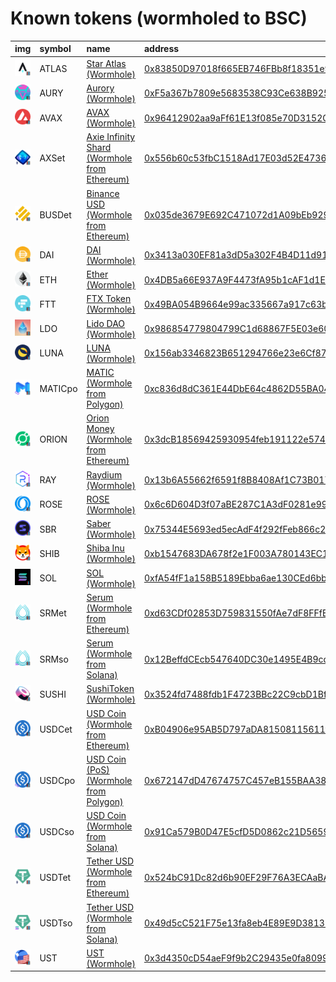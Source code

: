 
Known tokens (wormholed to BSC)
===================================
  
| img                                                                                                    | symbol   | name                                                                                        | address                                                                                                            | origin    | sourceAddress                                                                                                                    | markets                                         | symbol   |
|:-------------------------------------------------------------------------------------------------------|:---------|:--------------------------------------------------------------------------------------------|:-------------------------------------------------------------------------------------------------------------------|:----------|:---------------------------------------------------------------------------------------------------------------------------------|:------------------------------------------------|:-----------------|
| ![ATLAS](https://raw.githubusercontent.com/certusone/wormhole-token-list/main/assets/ATLAS_wh.png)     | ATLAS    | [Star Atlas (Wormhole)](http://coingecko.com/en/coins/star-atlas)                           | [0x83850D97018f665EB746FBb8f18351e977d1b0D6](https://bscscan.com/token/0x83850D97018f665EB746FBb8f18351e977d1b0D6) | solana    | [ATLASXmbPQxBUYbxPsV97usA3fPQYEqzQBUHgiFCUsXx](https://solscan.io/address/ATLASXmbPQxBUYbxPsV97usA3fPQYEqzQBUHgiFCUsXx)          | [pancakeswap](https://pancakeswap.finance/swap) | ATLAS            |
| ![AURY](https://raw.githubusercontent.com/certusone/wormhole-token-list/main/assets/AURY_wh.png)       | AURY     | [Aurory (Wormhole)](http://coingecko.com/en/coins/aurory)                                   | [0xF5a367b7809e5683538C93Ce638B9258A0B88271](https://bscscan.com/token/0xF5a367b7809e5683538C93Ce638B9258A0B88271) | solana    | [AURYydfxJib1ZkTir1Jn1J9ECYUtjb6rKQVmtYaixWPP](https://solscan.io/address/AURYydfxJib1ZkTir1Jn1J9ECYUtjb6rKQVmtYaixWPP)          | [pancakeswap](https://pancakeswap.finance/swap) | AURY             |
| ![AVAX](https://raw.githubusercontent.com/certusone/wormhole-token-list/main/assets/AVAX_wh.png)       | AVAX     | [AVAX (Wormhole)](http://coingecko.com/en/coins/avalanche)                                  | [0x96412902aa9aFf61E13f085e70D3152C6ef2a817](https://bscscan.com/token/0x96412902aa9aFf61E13f085e70D3152C6ef2a817) | avalanche | [0xb31f66aa3c1e785363f0875a1b74e27b85fd66c7](https://snowtrace.io/address/0xb31f66aa3c1e785363f0875a1b74e27b85fd66c7)            |                                                 | AVAX             |
| ![AXSet](https://raw.githubusercontent.com/certusone/wormhole-token-list/main/assets/AXSet_wh.png)     | AXSet    | [Axie Infinity Shard (Wormhole from Ethereum)](http://coingecko.com/en/coins/axie-infinity) | [0x556b60c53fbC1518Ad17E03d52E47368dD4d81B3](https://bscscan.com/token/0x556b60c53fbC1518Ad17E03d52E47368dD4d81B3) | ethereum  | [0xbb0e17ef65f82ab018d8edd776e8dd940327b28b](https://etherscan.io/address/0xbb0e17ef65f82ab018d8edd776e8dd940327b28b)            |                                                 | AXSet            |
| ![BUSDet](https://raw.githubusercontent.com/certusone/wormhole-token-list/main/assets/BUSDet_wh.png)   | BUSDet   | [Binance USD (Wormhole from Ethereum)](http://coingecko.com/en/coins/binance-usd)           | [0x035de3679E692C471072d1A09bEb9298fBB2BD31](https://bscscan.com/token/0x035de3679E692C471072d1A09bEb9298fBB2BD31) | ethereum  | [0x4fabb145d64652a948d72533023f6e7a623c7c53](https://etherscan.io/address/0x4fabb145d64652a948d72533023f6e7a623c7c53)            |                                                 | BUSDet           |
| ![DAI](https://raw.githubusercontent.com/certusone/wormhole-token-list/main/assets/DAI_wh.png)         | DAI      | [DAI (Wormhole)](http://coingecko.com/en/coins/dai)                                         | [0x3413a030EF81a3dD5a302F4B4D11d911e12ed337](https://bscscan.com/token/0x3413a030EF81a3dD5a302F4B4D11d911e12ed337) | ethereum  | [0x6b175474e89094c44da98b954eedeac495271d0f](https://etherscan.io/address/0x6b175474e89094c44da98b954eedeac495271d0f)            |                                                 | DAI              |
| ![ETH](https://raw.githubusercontent.com/certusone/wormhole-token-list/main/assets/ETH_wh.png)         | ETH      | [Ether (Wormhole)](http://coingecko.com/en/coins/ether)                                     | [0x4DB5a66E937A9F4473fA95b1cAF1d1E1D62E29EA](https://bscscan.com/token/0x4DB5a66E937A9F4473fA95b1cAF1d1E1D62E29EA) | ethereum  | [0xc02aaa39b223fe8d0a0e5c4f27ead9083c756cc2](https://etherscan.io/address/0xc02aaa39b223fe8d0a0e5c4f27ead9083c756cc2)            | [pancakeswap](https://pancakeswap.finance/swap) | ETH              |
| ![FTT](https://raw.githubusercontent.com/certusone/wormhole-token-list/main/assets/FTT_wh.png)         | FTT      | [FTX Token (Wormhole)](http://coingecko.com/en/coins/ftx-token)                             | [0x49BA054B9664e99ac335667a917c63bB94332E84](https://bscscan.com/token/0x49BA054B9664e99ac335667a917c63bB94332E84) | ethereum  | [0x50d1c9771902476076ecfc8b2a83ad6b9355a4c9](https://etherscan.io/address/0x50d1c9771902476076ecfc8b2a83ad6b9355a4c9)            |                                                 | FTT              |
| ![LDO](https://raw.githubusercontent.com/certusone/wormhole-token-list/main/assets/LDO_wh.png)         | LDO      | [Lido DAO (Wormhole)](http://coingecko.com/en/coins/lido-dao)                               | [0x986854779804799C1d68867F5E03e601E781e41b](https://bscscan.com/token/0x986854779804799C1d68867F5E03e601E781e41b) | ethereum  | [0x5a98fcbea516cf06857215779fd812ca3bef1b32](https://etherscan.io/address/0x5a98fcbea516cf06857215779fd812ca3bef1b32)            |                                                 | LDO              |
| ![LUNA](https://raw.githubusercontent.com/certusone/wormhole-token-list/main/assets/LUNA_wh.png)       | LUNA     | [LUNA (Wormhole)](http://coingecko.com/en/coins/terra-luna)                                 | [0x156ab3346823B651294766e23e6Cf87254d68962](https://bscscan.com/token/0x156ab3346823B651294766e23e6Cf87254d68962) | terra     | [uluna](https://finder.terra.money/columbus-5/address/uluna)                                                                     |                                                 | LUNA             |
| ![MATICpo](https://raw.githubusercontent.com/certusone/wormhole-token-list/main/assets/MATICpo_wh.png) | MATICpo  | [MATIC (Wormhole from Polygon)](http://coingecko.com/en/coins/polygon)                      | [0xc836d8dC361E44DbE64c4862D55BA041F88Ddd39](https://bscscan.com/token/0xc836d8dC361E44DbE64c4862D55BA041F88Ddd39) | polygon   | [0x0d500b1d8e8ef31e21c99d1db9a6444d3adf1270](https://polygonscan.com/address/0x0d500b1d8e8ef31e21c99d1db9a6444d3adf1270)         | [pancakeswap](https://pancakeswap.finance/swap) | MATICpo          |
| ![ORION](https://raw.githubusercontent.com/certusone/wormhole-token-list/main/assets/ORION_wh.png)     | ORION    | [Orion Money (Wormhole from Ethereum)](http://coingecko.com/en/coins/orion-money)           | [0x3dcB18569425930954feb191122e574b87F66abd](https://bscscan.com/token/0x3dcB18569425930954feb191122e574b87F66abd) | ethereum  | [0x727f064a78dc734d33eec18d5370aef32ffd46e4](https://etherscan.io/address/0x727f064a78dc734d33eec18d5370aef32ffd46e4)            |                                                 | ORION            |
| ![RAY](https://raw.githubusercontent.com/certusone/wormhole-token-list/main/assets/RAY_wh.png)         | RAY      | [Raydium (Wormhole)](http://coingecko.com/en/coins/raydium)                                 | [0x13b6A55662f6591f8B8408Af1C73B017E32eEdB8](https://bscscan.com/token/0x13b6A55662f6591f8B8408Af1C73B017E32eEdB8) | solana    | [4k3Dyjzvzp8eMZWUXbBCjEvwSkkk59S5iCNLY3QrkX6R](https://solscan.io/address/4k3Dyjzvzp8eMZWUXbBCjEvwSkkk59S5iCNLY3QrkX6R)          | [pancakeswap](https://pancakeswap.finance/swap) | RAY              |
| ![ROSE](https://raw.githubusercontent.com/certusone/wormhole-token-list/main/assets/ROSE_wh.png)       | ROSE     | [ROSE (Wormhole)](http://coingecko.com/en/coins/oasis-network)                              | [0x6c6D604D3f07aBE287C1A3dF0281e999A83495C0](https://bscscan.com/token/0x6c6D604D3f07aBE287C1A3dF0281e999A83495C0) | oasis     | [0x21C718C22D52d0F3a789b752D4c2fD5908a8A733](https://explorer.oasis.updev.si/address/0x21C718C22D52d0F3a789b752D4c2fD5908a8A733) |                                                 | ROSE             |
| ![SBR](https://raw.githubusercontent.com/certusone/wormhole-token-list/main/assets/SBR_wh.png)         | SBR      | [Saber (Wormhole)](http://coingecko.com/en/coins/saber)                                     | [0x75344E5693ed5ecAdF4f292fFeb866c2cF8afCF1](https://bscscan.com/token/0x75344E5693ed5ecAdF4f292fFeb866c2cF8afCF1) | solana    | [Saber2gLauYim4Mvftnrasomsv6NvAuncvMEZwcLpD1](https://solscan.io/address/Saber2gLauYim4Mvftnrasomsv6NvAuncvMEZwcLpD1)            |                                                 | SBR              |
| ![SHIB](https://raw.githubusercontent.com/certusone/wormhole-token-list/main/assets/SHIB_wh.png)       | SHIB     | [Shiba Inu (Wormhole)](http://coingecko.com/en/coins/shiba-inu)                             | [0xb1547683DA678f2e1F003A780143EC10Af8a832B](https://bscscan.com/token/0xb1547683DA678f2e1F003A780143EC10Af8a832B) | ethereum  | [0x95ad61b0a150d79219dcf64e1e6cc01f0b64c4ce](https://etherscan.io/address/0x95ad61b0a150d79219dcf64e1e6cc01f0b64c4ce)            |                                                 | SHIB             |
| ![SOL](https://raw.githubusercontent.com/certusone/wormhole-token-list/main/assets/SOL_wh.png)         | SOL      | [SOL (Wormhole)](http://coingecko.com/en/coins/solana)                                      | [0xfA54fF1a158B5189Ebba6ae130CEd6bbd3aEA76e](https://bscscan.com/token/0xfA54fF1a158B5189Ebba6ae130CEd6bbd3aEA76e) | solana    | [So11111111111111111111111111111111111111112](https://solscan.io/address/So11111111111111111111111111111111111111112)            | [pancakeswap](https://pancakeswap.finance/swap) | SOL              |
| ![SRMet](https://raw.githubusercontent.com/certusone/wormhole-token-list/main/assets/SRMet_wh.png)     | SRMet    | [Serum (Wormhole from Ethereum)](http://coingecko.com/en/coins/serum)                       | [0xd63CDf02853D759831550fAe7dF8FFfE0B317b39](https://bscscan.com/token/0xd63CDf02853D759831550fAe7dF8FFfE0B317b39) | ethereum  | [0x476c5e26a75bd202a9683ffd34359c0cc15be0ff](https://etherscan.io/address/0x476c5e26a75bd202a9683ffd34359c0cc15be0ff)            |                                                 | SRMet            |
| ![SRMso](https://raw.githubusercontent.com/certusone/wormhole-token-list/main/assets/SRMso_wh.png)     | SRMso    | [Serum (Wormhole from Solana)](http://coingecko.com/en/coins/serum)                         | [0x12BeffdCEcb547640DC30e1495E4B9cdc21922b4](https://bscscan.com/token/0x12BeffdCEcb547640DC30e1495E4B9cdc21922b4) | solana    | [SRMuApVNdxXokk5GT7XD5cUUgXMBCoAz2LHeuAoKWRt](https://solscan.io/address/SRMuApVNdxXokk5GT7XD5cUUgXMBCoAz2LHeuAoKWRt)            |                                                 | SRMso            |
| ![SUSHI](https://raw.githubusercontent.com/certusone/wormhole-token-list/main/assets/SUSHI_wh.png)     | SUSHI    | [SushiToken (Wormhole)](http://coingecko.com/en/coins/sushi)                                | [0x3524fd7488fdb1F4723BBc22C9cbD1Bf89f46E3B](https://bscscan.com/token/0x3524fd7488fdb1F4723BBc22C9cbD1Bf89f46E3B) | ethereum  | [0x6b3595068778dd592e39a122f4f5a5cf09c90fe2](https://etherscan.io/address/0x6b3595068778dd592e39a122f4f5a5cf09c90fe2)            |                                                 | SUSHI            |
| ![USDCet](https://raw.githubusercontent.com/certusone/wormhole-token-list/main/assets/USDCet_wh.png)   | USDCet   | [USD Coin (Wormhole from Ethereum)](http://coingecko.com/en/coins/usd-coin)                 | [0xB04906e95AB5D797aDA81508115611fee694c2b3](https://bscscan.com/token/0xB04906e95AB5D797aDA81508115611fee694c2b3) | ethereum  | [0xa0b86991c6218b36c1d19d4a2e9eb0ce3606eb48](https://etherscan.io/address/0xa0b86991c6218b36c1d19d4a2e9eb0ce3606eb48)            | [pancakeswap](https://pancakeswap.finance/swap) | USDCet           |
| ![USDCpo](https://raw.githubusercontent.com/certusone/wormhole-token-list/main/assets/USDCpo_wh.png)   | USDCpo   | [USD Coin (PoS) (Wormhole from Polygon)](http://coingecko.com/en/coins/usd-coin)            | [0x672147dD47674757C457eB155BAA382cc10705Dd](https://bscscan.com/token/0x672147dD47674757C457eB155BAA382cc10705Dd) | polygon   | [0x2791bca1f2de4661ed88a30c99a7a9449aa84174](https://polygonscan.com/address/0x2791bca1f2de4661ed88a30c99a7a9449aa84174)         | [pancakeswap](https://pancakeswap.finance/swap) | USDCpo           |
| ![USDCso](https://raw.githubusercontent.com/certusone/wormhole-token-list/main/assets/USDCso_wh.png)   | USDCso   | [USD Coin (Wormhole from Solana)](http://coingecko.com/en/coins/usd-coin)                   | [0x91Ca579B0D47E5cfD5D0862c21D5659d39C8eCf0](https://bscscan.com/token/0x91Ca579B0D47E5cfD5D0862c21D5659d39C8eCf0) | solana    | [EPjFWdd5AufqSSqeM2qN1xzybapC8G4wEGGkZwyTDt1v](https://solscan.io/address/EPjFWdd5AufqSSqeM2qN1xzybapC8G4wEGGkZwyTDt1v)          | [pancakeswap](https://pancakeswap.finance/swap) | USDCso           |
| ![USDTet](https://raw.githubusercontent.com/certusone/wormhole-token-list/main/assets/USDTet_wh.png)   | USDTet   | [Tether USD (Wormhole from Ethereum)](http://coingecko.com/en/coins/tether)                 | [0x524bC91Dc82d6b90EF29F76A3ECAaBAffFD490Bc](https://bscscan.com/token/0x524bC91Dc82d6b90EF29F76A3ECAaBAffFD490Bc) | ethereum  | [0xdac17f958d2ee523a2206206994597c13d831ec7](https://etherscan.io/address/0xdac17f958d2ee523a2206206994597c13d831ec7)            | [pancakeswap](https://pancakeswap.finance/swap) | USDTet           |
| ![USDTso](https://raw.githubusercontent.com/certusone/wormhole-token-list/main/assets/USDTso_wh.png)   | USDTso   | [Tether USD (Wormhole from Solana)](http://coingecko.com/en/coins/tether)                   | [0x49d5cC521F75e13fa8eb4E89E9D381352C897c96](https://bscscan.com/token/0x49d5cC521F75e13fa8eb4E89E9D381352C897c96) | solana    | [Es9vMFrzaCERmJfrF4H2FYD4KCoNkY11McCe8BenwNYB](https://solscan.io/address/Es9vMFrzaCERmJfrF4H2FYD4KCoNkY11McCe8BenwNYB)          | [pancakeswap](https://pancakeswap.finance/swap) | USDTso           |
| ![UST](https://raw.githubusercontent.com/certusone/wormhole-token-list/main/assets/UST_wh.png)         | UST      | [UST (Wormhole)](http://coingecko.com/en/coins/terra-usd)                                   | [0x3d4350cD54aeF9f9b2C29435e0fa809957B3F30a](https://bscscan.com/token/0x3d4350cD54aeF9f9b2C29435e0fa809957B3F30a) | terra     | [uusd](https://finder.terra.money/columbus-5/address/uusd)                                                                       | [pancakeswap](https://pancakeswap.finance/swap) | UST              |